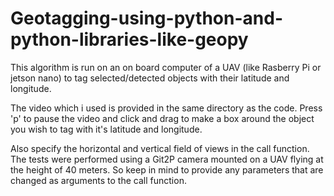 # Geotagging-using-python-and-python-libraries-like-geopy
This algorithm is run on an on board computer of a UAV (like Rasberry Pi or jetson nano) to tag selected/detected objects with their latitude and longitude.

The video which i used is provided in the same directory as the code. Press 'p' to pause the video and click and drag to make a box around the object you wish to tag with it's latitude and longitude.

Also specify the horizontal and vertical field of views in the call function. The tests were performed using a Git2P camera mounted on a UAV flying at the height of 40 meters. So keep in mind to provide any parameters that are changed as arguments to the call function.

